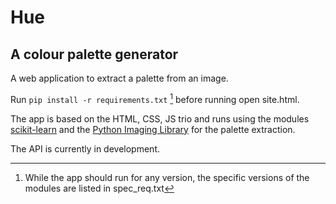 # Hue

## A colour palette generator

A web application to extract a palette from an image.

Run `pip install -r requirements.txt` [^1] before running open site.html.

The app is based on the HTML, CSS, JS trio and runs using the modules [scikit-learn](https://scikit-learn.org/stable/) and the [Python Imaging Library](https://pillow.readthedocs.io/en/stable/) for the palette extraction.

The API is currently in development.

[^1]: While the app should run for any version, the specific versions of the modules are listed in spec_req.txt
